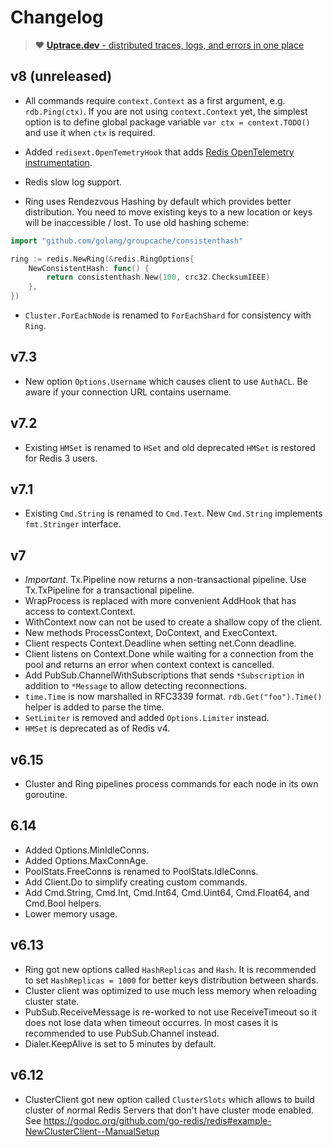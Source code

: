 # Changelog

> :heart: [**Uptrace.dev** - distributed traces, logs, and errors in one place](https://uptrace.dev)

## v8 (unreleased)

- All commands require `context.Context` as a first argument, e.g. `rdb.Ping(ctx)`. If you are not
  using `context.Context` yet, the simplest option is to define global package variable
  `var ctx = context.TODO()` and use it when `ctx` is required.

- Added `redisext.OpenTemetryHook` that adds
  [Redis OpenTelemetry instrumentation](https://redis.uptrace.dev/tracing/).

- Redis slow log support.

- Ring uses Rendezvous Hashing by default which provides better distribution. You need to move
  existing keys to a new location or keys will be inaccessible / lost. To use old hashing scheme:

```go
import "github.com/golang/groupcache/consistenthash"

ring := redis.NewRing(&redis.RingOptions{
    NewConsistentHash: func() {
        return consistenthash.New(100, crc32.ChecksumIEEE)
    },
})
```

- `Cluster.ForEachNode` is renamed to `ForEachShard` for consistency with `Ring`.

## v7.3

- New option `Options.Username` which causes client to use `AuthACL`. Be aware if your connection
  URL contains username.

## v7.2

- Existing `HMSet` is renamed to `HSet` and old deprecated `HMSet` is restored for Redis 3 users.

## v7.1

- Existing `Cmd.String` is renamed to `Cmd.Text`. New `Cmd.String` implements `fmt.Stringer`
  interface.

## v7

- _Important_. Tx.Pipeline now returns a non-transactional pipeline. Use Tx.TxPipeline for a
  transactional pipeline.
- WrapProcess is replaced with more convenient AddHook that has access to context.Context.
- WithContext now can not be used to create a shallow copy of the client.
- New methods ProcessContext, DoContext, and ExecContext.
- Client respects Context.Deadline when setting net.Conn deadline.
- Client listens on Context.Done while waiting for a connection from the pool and returns an error
  when context context is cancelled.
- Add PubSub.ChannelWithSubscriptions that sends `*Subscription` in addition to `*Message` to allow
  detecting reconnections.
- `time.Time` is now marshalled in RFC3339 format. `rdb.Get("foo").Time()` helper is added to parse
  the time.
- `SetLimiter` is removed and added `Options.Limiter` instead.
- `HMSet` is deprecated as of Redis v4.

## v6.15

- Cluster and Ring pipelines process commands for each node in its own goroutine.

## 6.14

- Added Options.MinIdleConns.
- Added Options.MaxConnAge.
- PoolStats.FreeConns is renamed to PoolStats.IdleConns.
- Add Client.Do to simplify creating custom commands.
- Add Cmd.String, Cmd.Int, Cmd.Int64, Cmd.Uint64, Cmd.Float64, and Cmd.Bool helpers.
- Lower memory usage.

## v6.13

- Ring got new options called `HashReplicas` and `Hash`. It is recommended to set
  `HashReplicas = 1000` for better keys distribution between shards.
- Cluster client was optimized to use much less memory when reloading cluster state.
- PubSub.ReceiveMessage is re-worked to not use ReceiveTimeout so it does not lose data when timeout
  occurres. In most cases it is recommended to use PubSub.Channel instead.
- Dialer.KeepAlive is set to 5 minutes by default.

## v6.12

- ClusterClient got new option called `ClusterSlots` which allows to build cluster of normal Redis
  Servers that don't have cluster mode enabled. See
  https://godoc.org/github.com/go-redis/redis#example-NewClusterClient--ManualSetup
